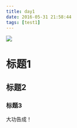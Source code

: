 ```yaml
---
title: day1
date: 2016-05-31 21:58:44
tags: [test1]
---
```


![](../../../../img/head1.gif)

# 标题1
## 标题2
### 标题3
大功告成！
